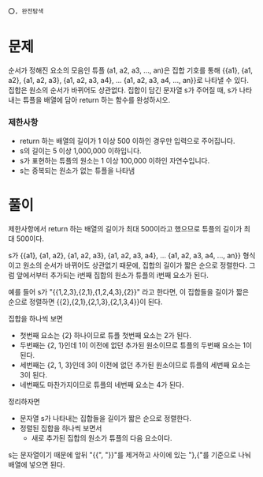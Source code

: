 ```
⭕️, 완전탐색
```

# 문제

순서가 정해진 요소의 모음인 튜플 (a1, a2, a3, ..., an)은 집합 기호를 통해 {{a1}, {a1, a2}, {a1, a2, a3}, {a1, a2, a3, a4}, ... {a1, a2, a3, a4, ..., an}}로 나타낼 수 있다. 집합은 원소의 순서가 바뀌어도 상관없다. 집합이 담긴 문자열 s가 주어질 때, s가 나타내는 튜플을 배열에 담아 return 하는 함수를 완성하시오.

### 제한사항

- return 하는 배열의 길이가 1 이상 500 이하인 경우만 입력으로 주어집니다.
- s의 길이는 5 이상 1,000,000 이하입니다.
- s가 표현하는 튜플의 원소는 1 이상 100,000 이하인 자연수입니다.
- s는 중복되는 원소가 없는 튜플을 나타냄

# 풀이

제한사항에서 return 하는 배열의 길이가 최대 500이라고 했으므로 튜플의 길이가 최대 500이다.

s가 {{a1}, {a1, a2}, {a1, a2, a3}, {a1, a2, a3, a4}, ... {a1, a2, a3, a4, ..., an}} 형식이고 원소의 순서가 바뀌어도 상관없기 때문에, 집합의 길이가 짧은 순으로 정렬한다.
그럼 앞에서부터 추가되는 i번째 집합의 원소가 튜플의 i번째 요소가 된다.

예를 들어 s가 "{{1,2,3},{2,1},{1,2,4,3},{2}}" 라고 한다면,
이 집합들을 길이가 짧은 순으로 정렬하면 {{2},{2,1},{2,1,3},{2,1,3,4}}이 된다.

집합을 하나씩 보면

- 첫번째 요소는 {2} 하나이므로 튜플 첫번째 요소는 2가 된다.
- 두번째는 {2, 1}인데 1이 이전에 없던 추가된 원소이므로 튜플의 두번째 요소는 1이 된다.
- 세번째는 {2, 1, 3}인데 3이 이전에 없던 추가된 원소이므로 튜플의 세번째 요소는 3이 된다.
- 네번째도 마찬가지이므로 튜플의 네번째 요소는 4가 된다.

정리하자면

- 문자열 s가 나타내는 집합들을 길이가 짧은 순으로 정렬한다.
- 정렬된 집합을 하나씩 보면서
  - 새로 추가된 집합의 원소가 튜플의 다음 요소이다.

s는 문자열이기 때문에 앞뒤 "{{", "}}"를 제거하고 사이에 있는 "},{"를 기준으로 나눠 배열에 넣으면 된다.
